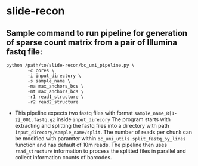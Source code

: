 # slide-recon


## Sample command to run pipeline for generation of sparse count matrix from a pair of Illumina fastq file:

```
python /path/to/slide-recon/bc_umi_pipeline.py \
        -c cores \
        -i input_directory \
        -s sample_name \
        -ma max_anchors_bcs \
        -mt max_anchors_bcs \
        -r1 read1_structure \
        -r2 read2_structure
```

- This pipeline expects two fastq files with format `sample_name_R[1-2]_001.fastq.gz` inside `input_direcory`
The program starts with extracting and splitting the fastq files into a directory with path `input_direcory/sample_name/split`.
The number of reads per chunk can be modified with paramter within `bc_umi_utils.split_fastq_by_lines` function and has default of 10m reads.
The pipeline then uses `read_structure` information to process the splitted files in parallel and collect information counts of barcodes.

